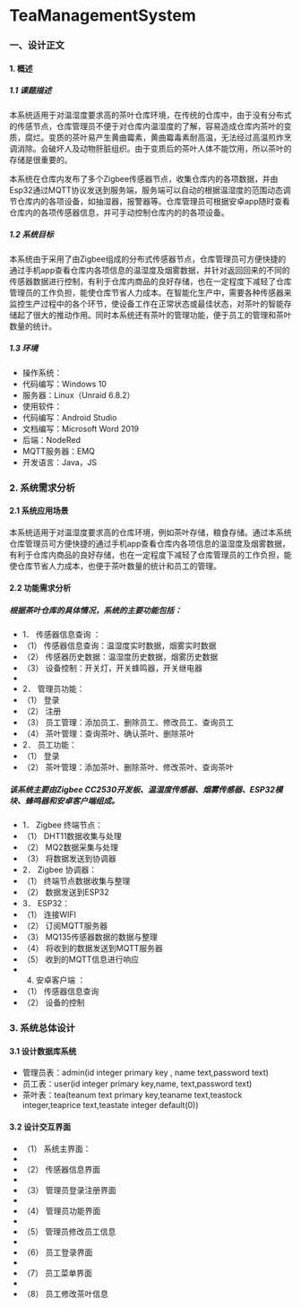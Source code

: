 # TeaManagementSystem
### 一、设计正文
#### 1.	概述
##### 1.1	课题描述
本系统适用于对温湿度要求高的茶叶仓库环境，在传统的仓库中，由于没有分布式的传感节点，仓库管理员不便于对仓库内温湿度的了解，容易造成仓库内茶叶的变质，腐烂。变质的茶叶易产生黄曲霉素，黄曲霉毒素耐高温，无法经过高温煎炸烹调消除。会破坏人及动物肝脏组织。由于变质后的茶叶人体不能饮用，所以茶叶的存储是很重要的。


本系统在仓库内发布了多个Zigbee传感器节点，收集仓库内的各项数据，并由Esp32通过MQTT协议发送到服务端，服务端可以自动的根据温湿度的范围动态调节仓库内的各项设备，如抽湿器，报警器等。仓库管理员可根据安卓app随时查看仓库内的各项传感器信息，并可手动控制仓库内的的各项设备。
##### 1.2	系统目标
本系统由于采用了由Zigbee组成的分布式传感器节点，仓库管理员可方便快捷的通过手机app查看仓库内各项信息的温湿度及烟雾数据，并针对返回回来的不同的传感器数据进行控制，有利于仓库内商品的良好存储，也在一定程度下减轻了仓库管理员的工作负担，能使仓库节省人力成本。在智能化生产中，需要各种传感器来监控生产过程中的各个环节，使设备工作在正常状态或最佳状态，对茶叶的智能存储起了很大的推动作用。同时本系统还有茶叶的管理功能，便于员工的管理和茶叶数量的统计。
##### 1.3	环境
- 操作系统：
- 代码编写：Windows 10
- 服务器：Linux（Unraid 6.8.2）
- 使用软件：
- 代码编写：Android Studio
- 文档编写：Microsoft Word 2019
- 后端：NodeRed
- MQTT服务器：EMQ
- 开发语言：Java，JS


### 2.	系统需求分析
#### 2.1	系统应用场景
本系统适用于对温湿度要求高的仓库环境，例如茶叶存储，粮食存储。通过本系统仓库管理员可方便快捷的通过手机app查看仓库内各项信息的温湿度及烟雾数据，有利于仓库内商品的良好存储，也在一定程度下减轻了仓库管理员的工作负担，能使仓库节省人力成本，也便于茶叶数量的统计和员工的管理。
#### 2.2	功能需求分析
##### 根据茶叶仓库的具体情况，系统的主要功能包括：

- 1．	传感器信息查询 ：
- （1）	传感器信息查询：温湿度实时数据，烟雾实时数据
- （2）	传感器历史数据：温湿度历史数据，烟雾历史数据
- （3）	设备控制：开关灯，开关蜂鸣器，开关继电器
- 
- 2．	管理员功能：
- （1）	登录
- （2）	注册
- （3）	员工管理：添加员工、删除员工、修改员工、查询员工
- （4）	茶叶管理：查询茶叶、确认茶叶、删除茶叶
- 2．	员工功能：
- （1）	登录
- （2）	茶叶管理：添加茶叶、删除茶叶、修改茶叶、查询茶叶

##### 该系统主要由Zigbee CC2530开发板、温湿度传感器、烟雾传感器、ESP32模块、蜂鸣器和安卓客户端组成。
- 1．	Zigbee 终端节点：
- （1）	DHT11数据收集与处理
- （2）	MQ2数据采集与处理
- （3）	将数据发送到协调器
- 2．	Zigbee 协调器：
- （1）	终端节点数据收集与整理
- （2）	数据发送到ESP32
- 3．	ESP32：
- （1）	连接WIFI
- （2）	订阅MQTT服务器
- （3）	MQ135传感器数据的数据与整理
- （4）	将收到的数据发送到MQTT服务器
- （5）	收到的MQTT信息进行响应
- 4.	安卓客户端 ：
- （1）	传感器信息查询
- （2）	设备的控制

### 3.	系统总体设计
 
#### 3.1	设计数据库系统
- 管理员表：admin(id integer primary key , name text,password text)
- 员工表：user(id integer primary key,name, text,password text)
- 茶叶表：tea(teanum text primary key,teaname text,teastock integer,teaprice text,teastate integer default(0))
#### 3.2	设计交互界面
- （1）	系统主界面：
- 
- （2）	传感器信息界面
-  
- （3）	管理员登录注册界面
-  
- （4）	管理员功能界面
-  
- （5）	管理员修改员工信息
-    
- （6）	员工登录界面
-  
- （7）	员工菜单界面
- 
- （8）	员工修改茶叶信息
 
